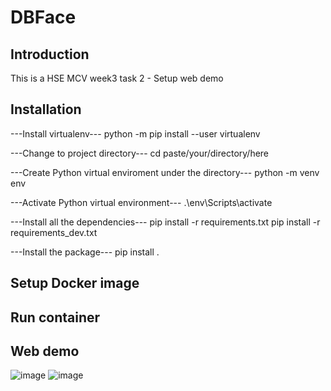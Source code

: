 # DBFace

## Introduction

This is a HSE MCV week3 task 2 - Setup web demo

## Installation

---Install virtualenv---
python -m pip install --user virtualenv

---Change to project directory---
cd paste/your/directory/here

---Create Python virtual enviroment under the directory---
python -m venv env

---Activate Python virtual environment---
.\env\Scripts\activate

---Install all the dependencies---
pip install -r requirements.txt
pip install -r requirements_dev.txt

---Install the package---
pip install .

## Setup Docker image

## Run container

## Web demo

![image](https://user-images.githubusercontent.com/59043071/171612081-b7234d2d-8fd4-489e-b43b-d679916c0daf.png)
![image](https://user-images.githubusercontent.com/59043071/171612147-e2074cbb-7640-4396-af13-5b7563d5e7e1.png)

